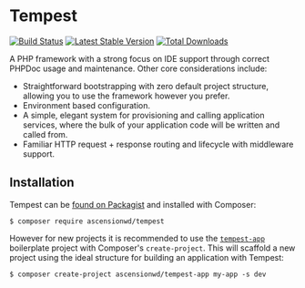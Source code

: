 # Tempest

[![Build Status](https://travis-ci.org/ascensionwd/tempest.svg?branch=master)](https://travis-ci.org/ascensionwd/tempest)
[![Latest Stable Version](https://poser.pugx.org/ascensionwd/tempest/v/stable)](https://packagist.org/packages/ascensionwd/tempest)
[![Total Downloads](https://poser.pugx.org/ascensionwd/tempest/downloads)](https://packagist.org/packages/ascensionwd/tempest)

A PHP framework with a strong focus on IDE support through correct PHPDoc usage
and maintenance. Other core considerations include:

* Straightforward bootstrapping with zero default project structure, allowing you to use the framework however you prefer.
* Environment based configuration.
* A simple, elegant system for provisioning and calling application services, where the bulk of your application code will be written and called from.
* Familiar HTTP request + response routing and lifecycle with middleware support.

## Installation

Tempest can be [found on Packagist](https://packagist.org/packages/ascensionwd/tempest) and installed with Composer:

	$ composer require ascensionwd/tempest

However for new projects it is recommended to use the [`tempest-app`](https://github.com/ascensionwd/tempest-app)
boilerplate project with Composer's `create-project`. This will scaffold a new project using the ideal structure for
building an application with Tempest:

    $ composer create-project ascensionwd/tempest-app my-app -s dev